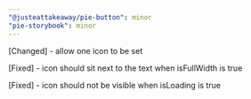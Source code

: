 ```yaml
---
"@justeattakeaway/pie-button": minor
"pie-storybook": minor
---
```

[Changed] - allow one icon to be set

[Fixed] - icon should sit next to the text when isFullWidth is true

[Fixed] - icon should not be visible when isLoading is true
